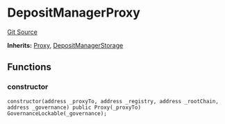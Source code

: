 # DepositManagerProxy
[Git Source](https://github.com/maticnetwork/contracts/blob/155f729fd8db0676297384375468d4d45b8aa44e/contracts/root/depositManager/DepositManagerProxy.sol)

**Inherits:**
[Proxy](/contracts/common/misc/Proxy.sol/contract.Proxy.md), [DepositManagerStorage](/contracts/root/depositManager/DepositManagerStorage.sol/contract.DepositManagerStorage.md)


## Functions
### constructor


```solidity
constructor(address _proxyTo, address _registry, address _rootChain, address _governance) public Proxy(_proxyTo) GovernanceLockable(_governance);
```

